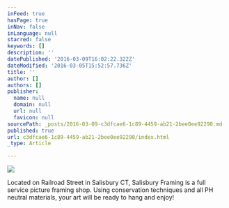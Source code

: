 ```yaml
---
inFeed: true
hasPage: true
inNav: false
inLanguage: null
starred: false
keywords: []
description: ''
datePublished: '2016-03-09T16:02:22.322Z'
dateModified: '2016-03-05T15:52:57.736Z'
title: ''
author: []
authors: []
publisher:
  name: null
  domain: null
  url: null
  favicon: null
sourcePath: _posts/2016-03-09-c3dfcae6-1c89-4459-ab21-2bee0ee92290.md
published: true
url: c3dfcae6-1c89-4459-ab21-2bee0ee92290/index.html
_type: Article

---
```

![](https://the-grid-user-content.s3-us-west-2.amazonaws.com/ad0a084f-8a51-4be2-8cc9-8ca20f3a783b.jpg)

Located on Railroad Street in Salisbury CT, Salisbury Framing is a full service picture framing shop.  Using conservation techniques and all PH neutral materials, your art will be ready to hang and enjoy!